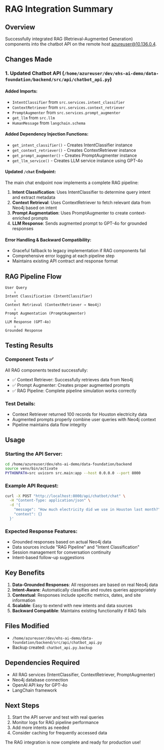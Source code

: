 # RAG Integration Summary

## Overview
Successfully integrated RAG (Retrieval-Augmented Generation) components into the chatbot API on the remote host azureuser@10.136.0.4.

## Changes Made

### 1. Updated Chatbot API (`/home/azureuser/dev/ehs-ai-demo/data-foundation/backend/src/api/chatbot_api.py`)

#### Added Imports:
- `IntentClassifier` from `src.services.intent_classifier`
- `ContextRetriever` from `src.services.context_retriever`
- `PromptAugmenter` from `src.services.prompt_augmenter`
- `get_llm` from `src.llm`
- `HumanMessage` from `langchain.schema`

#### Added Dependency Injection Functions:
- `get_intent_classifier()` - Creates IntentClassifier instance
- `get_context_retriever()` - Creates ContextRetriever instance  
- `get_prompt_augmenter()` - Creates PromptAugmenter instance
- `get_llm_service()` - Creates LLM service instance using GPT-4o

#### Updated `/chat` Endpoint:
The main chat endpoint now implements a complete RAG pipeline:

1. **Intent Classification**: Uses IntentClassifier to determine query intent and extract metadata
2. **Context Retrieval**: Uses ContextRetriever to fetch relevant data from Neo4j based on intent
3. **Prompt Augmentation**: Uses PromptAugmenter to create context-enriched prompts
4. **LLM Response**: Sends augmented prompt to GPT-4o for grounded responses

#### Error Handling & Backward Compatibility:
- Graceful fallback to legacy implementation if RAG components fail
- Comprehensive error logging at each pipeline step
- Maintains existing API contract and response format

## RAG Pipeline Flow

```
User Query
    ↓
Intent Classification (IntentClassifier)
    ↓
Context Retrieval (ContextRetriever → Neo4j)
    ↓
Prompt Augmentation (PromptAugmenter)
    ↓
LLM Response (GPT-4o)
    ↓
Grounded Response
```

## Testing Results

### Component Tests ✅
All RAG components tested successfully:
- ✅ Context Retriever: Successfully retrieves data from Neo4j
- ✅ Prompt Augmenter: Creates proper augmented prompts
- ✅ RAG Pipeline: Complete pipeline simulation works correctly

### Test Details:
- Context Retriever returned 100 records for Houston electricity data
- Augmented prompts properly combine user queries with Neo4j context
- Pipeline maintains data flow integrity

## Usage

### Starting the API Server:
```bash
cd /home/azureuser/dev/ehs-ai-demo/data-foundation/backend
source venv/bin/activate
PYTHONPATH=src uvicorn src.main:app --host 0.0.0.0 --port 8000
```

### Example API Request:
```bash
curl -X POST "http://localhost:8000/api/chatbot/chat" \
  -H "Content-Type: application/json" \
  -d '{
    "message": "How much electricity did we use in Houston last month?",
    "context": {}
  }'
```

### Expected Response Features:
- Grounded responses based on actual Neo4j data
- Data sources include "RAG Pipeline" and "Intent Classification"
- Session management for conversation continuity
- Intent-based follow-up suggestions

## Key Benefits

1. **Data-Grounded Responses**: All responses are based on real Neo4j data
2. **Intent-Aware**: Automatically classifies and routes queries appropriately
3. **Contextual**: Responses include specific metrics, dates, and site information
4. **Scalable**: Easy to extend with new intents and data sources
5. **Backward Compatible**: Maintains existing functionality if RAG fails

## Files Modified
- `/home/azureuser/dev/ehs-ai-demo/data-foundation/backend/src/api/chatbot_api.py`
- Backup created: `chatbot_api.py.backup`

## Dependencies Required
- All RAG services (IntentClassifier, ContextRetriever, PromptAugmenter)
- Neo4j database connection
- OpenAI API key for GPT-4o
- LangChain framework

## Next Steps
1. Start the API server and test with real queries
2. Monitor logs for RAG pipeline performance
3. Add more intents as needed
4. Consider caching for frequently accessed data

The RAG integration is now complete and ready for production use!
